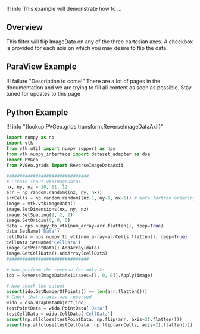 !!! info
    This example will demonstrate how to ...

## Overview
This filter will flip ImageData on any of the three cartesian axes. A checkbox is provided for each axis on which you may desire to flip the data.

## ParaView Example

!!! failure "Description to come!"
    There are a lot of pages in the documentation and we are trying to fill all content as soon as possible. Stay tuned for updates to this page


<!--- TODO --->

## Python Example

!!! info "{lookup:PVGeo.grids.transform.ReverseImageDataAxii}"

```py
import numpy as np
import vtk
from vtk.util import numpy_support as nps
from vtk.numpy_interface import dataset_adapter as dsa
import PVGeo
from PVGeo.grids import ReverseImageDataAxii

###############################
# Create input vtkImageData:
nx, ny, nz = 10, 11, 12
arr = np.random.random((nz, ny, nx))
arrCells = np.random.random((nz-1, ny-1, nx-1)) # Note fortran ordering
image = vtk.vtkImageData()
image.SetDimensions(nx, ny, nz)
image.SetSpacing(2, 2, 2)
image.SetOrigin(0, 0, 0)
data = nps.numpy_to_vtk(num_array=arr.flatten(), deep=True)
data.SetName('Data')
cellData = nps.numpy_to_vtk(num_array=arrCells.flatten(), deep=True)
cellData.SetName('CellData')
image.GetPointData().AddArray(data)
image.GetCellData().AddArray(cellData)
###############################

# Now perfrom the reverse for only X:
ido = ReverseImageDataAxii(axes=[1, 0, 0]).Apply(image)

# Now check the output
assert(ido.GetNumberOfPoints() == len(arr.flatten()))
# Check that x-axis was reversed
wido = dsa.WrapDataObject(ido)
testPointData = wido.PointData['Data']
testCellData = wido.CellData['CellData']
assert(np.allclose(testPointData, np.flip(arr, axis=2).flatten()))
assert(np.allclose(testCellData, np.flip(arrCells, axis=2).flatten()))
```
